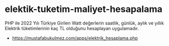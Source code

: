 # elektik-tuketim-maliyet-hesapalama
PHP ile 2022 Yılı Türkiye Girilen Watt değerlerin saatlik, günlük, aylık ve yıllık  Elektrik tüketimlerinin kaç TL olduğunu hesaplayan uygulamadır.


* https://mustafabukulmez.com/apps/elektrik_hesaplama.php
